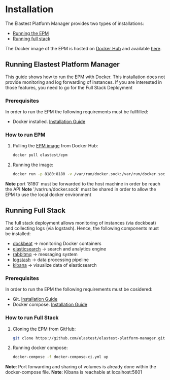 # Installation 

The Elastest Platform Manager provides two types of installations:

* [Running the EPM](#running-elastest-platform-manager)
* [Running full stack](#running-full-stack) 

The Docker image of the EPM is hosted on [Docker Hub][docker_hub] and available [here][docker_hub_epm].

## Running Elastest Platform Manager

This guide shows how to run the EPM with Docker. This installation does not provide monitoring and log forwarding of instances. If you are interested in those features, you need to go for the Full Stack Deployment 

### Prerequisites

In order to run the EPM the following requirements must be fullfilled:

* Docker installed. [Installation Guide][docker_installation_guide] 

### How to run EPM

1. Pulling the [EPM image][docker_hub_epm] from Docker Hub:

    ```bash
    docker pull elastest/epm
    ```

2. Running the image:

    ```bash
    docker run -p 8180:8180 -v /var/run/docker.sock:/var/run/docker.sock elastest/epm
    ```

**Note** port '8180' must be forwarded to the host machine in order be reach the API
**Note** '/var/run/docker.sock' must be shared in order to allow the EPM to use the local docker environment

## Running Full Stack

The full stack deployment allows monitoring of instances (via dockbeat) and collecting logs (via logstash). Hence, the following components must be installed:

* [dockbeat] -> monitoring Docker containers
* [elasticsearch] -> search and analytics engine
* [rabbitmq] -> messaging system
* [logstash] -> data processing pipeline
* [kibana] -> visualize data of elasticsearch

### Prerequisites

In order to run the EPM the following requirements must be cosidered:

* Git. [Installation Guide][git_installation_guide] 
* Docker compose. [Installation Guide][docker_compose_installation_guide]

### How to run Full Stack

1. Cloning the EPM from GitHub:
    ```bash
    git clone https://github.com/elastest/elastest-platform-manager.git
    ```

2. Running docker compose:

    ```bash
    docker-compose -f docker-compose-ci.yml up 
    ```

**Note**: Port forwarding and sharing of volumes is already done within the docker-compose file.
**Note**: Kibana is reachable at localhost:5601


[docker_hub]: https://hub.docker.com/
[docker_hub_epm]: https://hub.docker.com/r/elastest/epm/ 
[docker_installation_guide]: https://docs.docker.com/engine/installation/
[docker_compose_installation_guide]: https://docs.docker.com/compose/install/
[git_installation_guide]: https://git-scm.com/downloads
[dockbeat]: https://www.elastic.co/blog/dockbeat-a-new-addition-to-the-beats-community
[elasticsearch]: https://www.elastic.co/products/elasticsearch
[rabbitmq]: https://www.rabbitmq.com/
[logstash]: https://www.elastic.co/products/logstash
[kibana]: https://www.elastic.co/products/kibana
